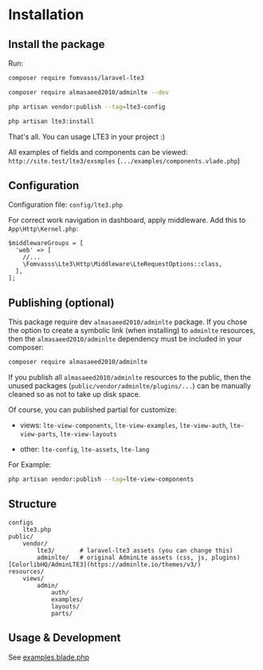 # Installation

## Install the package

Run:

```bash
composer require fomvasss/laravel-lte3

composer require almasaeed2010/adminlte --dev

php artisan vendor:publish --tag=lte3-config

php artisan lte3:install
```

That's all. You can usage LTE3 in your project :)


All examples of fields and components can be viewed: `http://site.test/lte3/exsmples` (`.../examples/components.vlade.php`)


## Configuration

Configuration file: `config/lte3.php`

For correct work navigation in dashboard, apply middleware. Add this to `App\Http\Kernel.php`:

```
$middlewareGroups = [
  'web' => [
    //...
    \Fomvasss\Lte3\Http\Middleware\LteRequestOptions::class,
  ],
];
```


## Publishing (optional)

This package require dev `almasaeed2010/adminlte` package.
If you chose the option to create a symbolic link (when installing) to `adminlte` resources,
then the `almasaeed2010/adminlte` dependency must be included in your composer:

```bash
composer require almasaeed2010/adminlte
```
If you publish all `almasaeed2010/adminlte` resources to the public,
then the unused packages (`public/vendor/adminlte/plugins/...`) can be
manually cleaned so as not to take up disk space.


Of course, you can published partial for customize:

- views:
`lte-view-components`, `lte-view-examples`, `lte-view-auth`, `lte-view-parts`, `lte-view-layouts`

- other:
`lte-config`, `lte-assets`, `lte-lang`

For Example:

```bash
php artisan vendor:publish --tag=lte-view-components
```


## Structure

    configs
        lte3.php
    public/
        vendor/
            lte3/       # laravel-lte3 assets (you can change this)
            adminlte/   # original AdminLte assets (css, js, plugins) [ColorlibHQ/AdminLTE3](https://adminlte.io/themes/v3/)
    resources/
        views/
            admin/
                auth/
                examples/
                layouts/
                parts/

## Usage & Development

See [examples.blade.php](https://github.com/fomvasss/laravel-lte3/blob/master/resources/views/examples/components.blade.php)